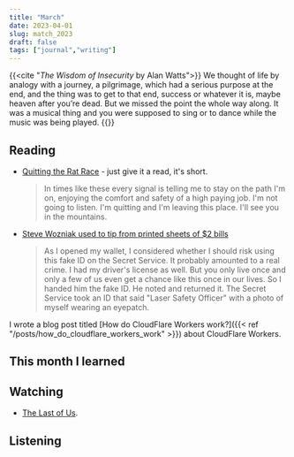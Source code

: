 ```yaml
---
title: "March"
date: 2023-04-01
slug: match_2023
draft: false
tags: ["journal","writing"]
---
```



{{<cite "_The Wisdom of Insecurity_ by Alan Watts">}}
We thought of life by analogy with a journey, a pilgrimage, which had a serious purpose at the end, and the thing was to get to that end, success or whatever it is, maybe heaven after you’re dead. But we missed the point the whole way along. It was a musical thing and you were supposed to sing or to dance while the music was being played.
{{</cite>}}


## Reading

- [Quitting the Rat Race](https://seanbarry.dev/posts/quitting-the-rat-race) - just give it a read, it's short.

  > In times like these every signal is telling me to stay on the path I'm on, enjoying the comfort and safety of a high paying job. I'm not going to listen. I'm quitting and I'm leaving this place. I'll see you in the mountains.

- [Steve Wozniak used to tip from printed sheets of $2 bills](https://web.archive.org/web/20111122202554/http://archive.woz.org/letters/general/78.html)

  > As I opened my wallet, I considered whether I should risk using this fake ID on the Secret Service. It probably amounted to a real crime. I had my driver's license as well. But you only live once and only a few of us even get a chance like this once in our lives. So I handed him the fake ID. He noted and returned it. The Secret Service took an ID that said "Laser Safety Officer" with a photo of myself wearing an eyepatch.

I wrote a blog post titled [How do CloudFlare Workers work?]({{< ref "/posts/how_do_cloudflare_workers_work" >}}) about CloudFlare Workers.

## This month I learned


## Watching

- [The Last of Us](https://www.imdb.com/title/tt3581920/).

## Listening

